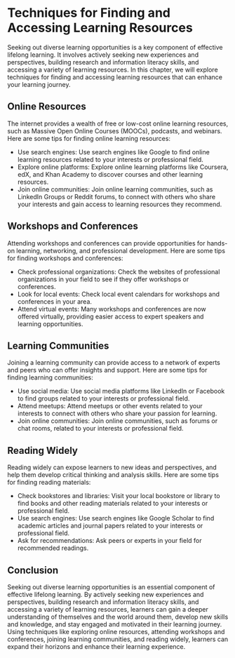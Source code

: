 Techniques for Finding and Accessing Learning Resources
======================================================================================================

Seeking out diverse learning opportunities is a key component of effective lifelong learning. It involves actively seeking new experiences and perspectives, building research and information literacy skills, and accessing a variety of learning resources. In this chapter, we will explore techniques for finding and accessing learning resources that can enhance your learning journey.

Online Resources
----------------

The internet provides a wealth of free or low-cost online learning resources, such as Massive Open Online Courses (MOOCs), podcasts, and webinars. Here are some tips for finding online learning resources:

* Use search engines: Use search engines like Google to find online learning resources related to your interests or professional field.
* Explore online platforms: Explore online learning platforms like Coursera, edX, and Khan Academy to discover courses and other learning resources.
* Join online communities: Join online learning communities, such as LinkedIn Groups or Reddit forums, to connect with others who share your interests and gain access to learning resources they recommend.

Workshops and Conferences
-------------------------

Attending workshops and conferences can provide opportunities for hands-on learning, networking, and professional development. Here are some tips for finding workshops and conferences:

* Check professional organizations: Check the websites of professional organizations in your field to see if they offer workshops or conferences.
* Look for local events: Check local event calendars for workshops and conferences in your area.
* Attend virtual events: Many workshops and conferences are now offered virtually, providing easier access to expert speakers and learning opportunities.

Learning Communities
--------------------

Joining a learning community can provide access to a network of experts and peers who can offer insights and support. Here are some tips for finding learning communities:

* Use social media: Use social media platforms like LinkedIn or Facebook to find groups related to your interests or professional field.
* Attend meetups: Attend meetups or other events related to your interests to connect with others who share your passion for learning.
* Join online communities: Join online communities, such as forums or chat rooms, related to your interests or professional field.

Reading Widely
--------------

Reading widely can expose learners to new ideas and perspectives, and help them develop critical thinking and analysis skills. Here are some tips for finding reading materials:

* Check bookstores and libraries: Visit your local bookstore or library to find books and other reading materials related to your interests or professional field.
* Use search engines: Use search engines like Google Scholar to find academic articles and journal papers related to your interests or professional field.
* Ask for recommendations: Ask peers or experts in your field for recommended readings.

Conclusion
----------

Seeking out diverse learning opportunities is an essential component of effective lifelong learning. By actively seeking new experiences and perspectives, building research and information literacy skills, and accessing a variety of learning resources, learners can gain a deeper understanding of themselves and the world around them, develop new skills and knowledge, and stay engaged and motivated in their learning journey. Using techniques like exploring online resources, attending workshops and conferences, joining learning communities, and reading widely, learners can expand their horizons and enhance their learning experience.
